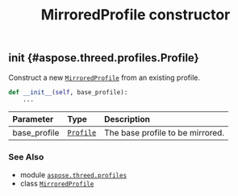 ﻿---
title: MirroredProfile constructor
second_title: Aspose.3D for Python via .NET API References
description: 
type: docs
weight: 10
url: /aspose.threed.profiles/mirroredprofile/__init__/
is_root: false
---

## __init__ {#aspose.threed.profiles.Profile}

Construct a new [`MirroredProfile`](/3d/python-net/aspose.threed.profiles/mirroredprofile) from an existing profile.



```python
def __init__(self, base_profile):
    ...
```


| Parameter | Type | Description |
| :- | :- | :- |
| base_profile | [`Profile`](/3d/python-net/aspose.threed.profiles/profile) | The base profile to be mirrored. |



### See Also
* module [`aspose.threed.profiles`](../../)
* class [`MirroredProfile`](/3d/python-net/aspose.threed.profiles/mirroredprofile)
